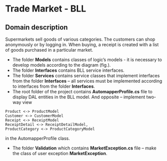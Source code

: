 # Trade Market - BLL


## Domain description

Supermarkets sell goods of various categories. The customers can shop anonymously or by logging in. When buying, a receipt is created with a list of goods purchased in a particular market.



- The folder **Models** contains classes of logic’s models - it is necessary to develop models according to the diagram (fig.).
- The folder **Interfaces** contains BLL service interfaces.
- The folder **Services** contains service classes that implement interfaces from the folder **Interfaces** – all services must be implemented according to interfaces from the folder **Interfaces**.
- The root folder of the project contains **AutomapperProfile.cs** file to display DAL entities in the BLL model. And opposite – implement two-way view 
```
Product <-> ProductModel
Customer <-> CustomerModel
Receipt <-> ReceiptModel
ReceiptDetail <-> ReceiptDetailModel,
ProductCategory <-> ProductCategoryModel
```
 
in the AutomapperProfile class.
- The folder **Validation** which contains **MarketException.cs** file – make the class of user exception **MarketException**.


